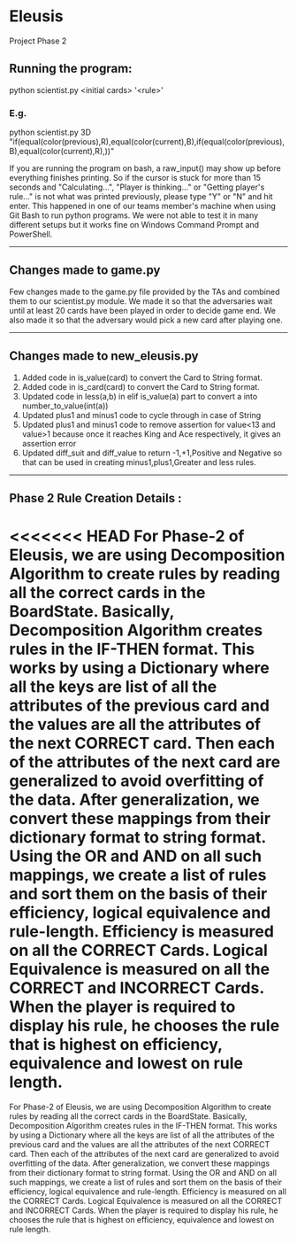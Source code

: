 # Eleusis

Project Phase 2

## Running the program:

python scientist.py \<initial cards\> '\<rule\>'

### E.g.

python scientist.py 3D "if(equal(color(previous),R),equal(color(current),B),if(equal(color(previous),B),equal(color(current),R),))"

If you are running the program on bash, a raw_input() may show up before everything finishes printing. So if the cursor is stuck for more than 15 seconds and "Calculating...", "Player is thinking..." or "Getting player's rule..." is not what was printed previously, please type "Y" or "N" and hit enter. This happened in one of our teams member's machine when using Git Bash to run python programs. We were not able to test it in many different setups but it works fine on Windows Command Prompt and PowerShell.

-----------------------------------------------
## Changes made to game.py

Few changes made to the game.py file provided by the TAs and combined them to our scientist.py module. We made it so that the adversaries wait until at least 20 cards have been played in order to decide game end. We also made it so that the adversary would pick a new card after playing one.

-----------------------------------------------
## Changes made to new_eleusis.py

1. Added code in is_value(card) to convert the Card to String format.
2. Added code in is_card(card) to convert the Card to String format.
3. Updated code in less(a,b) in elif is_value(a) part to convert a into number_to_value(int(a))
4. Updated plus1 and minus1 code to cycle through in case of String
5. Updated plus1 and minus1 code to remove assertion for value<13 and value>1 because once it reaches King and Ace respectively, it gives an assertion error
6. Updated diff_suit and diff_value to return -1,+1,Positive and Negative so that can be used in creating minus1,plus1,Greater and less rules.

-----------------------------------------------
## Phase 2 Rule Creation Details :

<<<<<<< HEAD
For Phase-2 of Eleusis, we are using Decomposition Algorithm to create rules by reading all the correct cards in the BoardState. Basically, Decomposition Algorithm creates rules in the IF-THEN format. This works by using a Dictionary where all the keys are list of all the attributes of the previous card and the values are all the attributes of the next CORRECT card. Then each of the attributes of the next card are generalized to avoid overfitting of the data. After generalization, we convert these mappings from their dictionary format to string format. Using the OR and AND on all such mappings, we create a list of rules and sort them on the basis of their efficiency, logical equivalence and rule-length. Efficiency is measured on all the CORRECT Cards. Logical Equivalence is measured on all the CORRECT and INCORRECT Cards. When the player is required to display his rule, he chooses the rule that is highest on efficiency, equivalence and lowest on rule length.
=======
For Phase-2 of Eleusis, we are using Decomposition Algorithm to create rules by reading all the correct cards in the BoardState. Basically, Decomposition Algorithm creates rules in the IF-THEN format. This works by using a Dictionary where all the keys are list of all the attributes of the previous card and the values are all the attributes of the next CORRECT card. Then each of the attributes of the next card are generalized to avoid overfitting of the data. After generalization, we convert these mappings from their dictionary format to string format. Using the OR and AND on all such mappings, we create a list of rules and sort them on the basis of their efficiency, logical equivalence and rule-length. Efficiency is measured on all the CORRECT Cards. Logical Equivalence is measured on all the CORRECT and INCORRECT Cards. When the player is required to display his rule, he chooses the rule that is highest on efficiency, equivalence and lowest on rule length.
